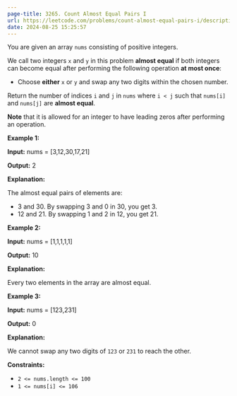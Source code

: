 ```yaml
---
page-title: 3265. Count Almost Equal Pairs I
url: https://leetcode.com/problems/count-almost-equal-pairs-i/description/
date: 2024-08-25 15:25:57
---
```

You are given an array `nums` consisting of positive integers.

We call two integers `x` and `y` in this problem **almost equal** if both integers can become equal after performing the following operation **at most once**:

-   Choose **either** `x` or `y` and swap any two digits within the chosen number.

Return the number of indices `i` and `j` in `nums` where `i < j` such that `nums[i]` and `nums[j]` are **almost equal**.

**Note** that it is allowed for an integer to have leading zeros after performing an operation.

**Example 1:**

**Input:** nums = \[3,12,30,17,21\]

**Output:** 2

**Explanation:**

The almost equal pairs of elements are:

-   3 and 30. By swapping 3 and 0 in 30, you get 3.
-   12 and 21. By swapping 1 and 2 in 12, you get 21.

**Example 2:**

**Input:** nums = \[1,1,1,1,1\]

**Output:** 10

**Explanation:**

Every two elements in the array are almost equal.

**Example 3:**

**Input:** nums = \[123,231\]

**Output:** 0

**Explanation:**

We cannot swap any two digits of `123` or `231` to reach the other.

**Constraints:**

-   `2 <= nums.length <= 100`
-   `1 <= nums[i] <= 106`